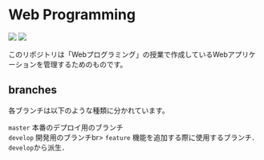 # Web Programming
<img src="https://img.shields.io/badge/Typescript-4.0.3-007acc.svg?logo=typescript&style=flat-square"> <img src="https://img.shields.io/badge/React-17.0.1-61DAFB.svg?logo=react&style=flat-square">

このリポジトリは「Webプログラミング」の授業で作成しているWebアプリケーションを管理するためのものです。

## branches
各ブランチは以下のような種類に分かれています。

`master` 本番のデプロイ用のブランチ<br>
`develop` 開発用のブランチbr>
`feature` 機能を追加する際に使用するブランチ．`develop`から派生．
